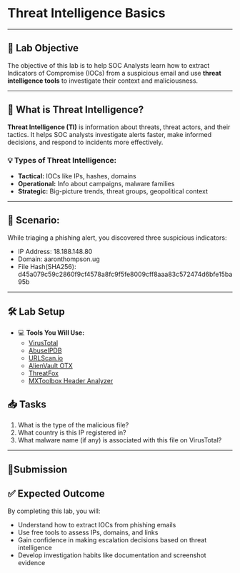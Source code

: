 # **Threat Intelligence Basics**

---

## 🎯 **Lab Objective**

The objective of this lab is to help SOC Analysts learn how to extract Indicators of Compromise (IOCs) from a suspicious email and use **threat intelligence tools** to investigate their context and maliciousness.


---

## 📘 **What is Threat Intelligence?**

**Threat Intelligence (TI)** is information about threats, threat actors, and their tactics. It helps SOC analysts investigate alerts faster, make informed decisions, and respond to incidents more effectively.

### 💡 Types of Threat Intelligence:
- **Tactical:** IOCs like IPs, hashes, domains
- **Operational:** Info about campaigns, malware families
- **Strategic:** Big-picture trends, threat groups, geopolitical context

---

## 💼 **Scenario:**

While triaging a phishing alert, you discovered three suspicious indicators:

- IP Address: 18.188.148.80
- Domain: aaronthompson.ug
- File Hash(SHA256): d45a079c59c2860f9cf4578a8fc9f5fe8009cff8aaa83c572474d6bfe15ba95b

---

## 🛠️ **Lab Setup**

 
- 💻 **Tools You Will Use:**
  - [VirusTotal](https://www.virustotal.com)
  - [AbuseIPDB](https://abuseipdb.com)
  - [URLScan.io](https://urlscan.io)
  - [AlienVault OTX](https://otx.alienvault.com/)
  - [ThreatFox](https://threatfox.abuse.ch/)
  - [MXToolbox Header Analyzer](https://mxtoolbox.com/EmailHeaders.aspx)


## 📥 **Tasks**

1. What is the type of the malicious file?
2. What country is this IP registered in?  
3. What malware name (if any) is associated with this file on VirusTotal?

---

## 📸Submission



## ✅ **Expected Outcome**

By completing this lab, you will:
- Understand how to extract IOCs from phishing emails  
- Use free tools to assess IPs, domains, and links  
- Gain confidence in making escalation decisions based on threat intelligence  
- Develop investigation habits like documentation and screenshot evidence
